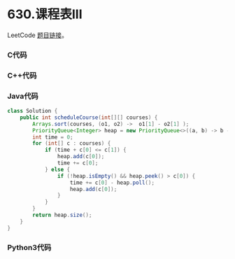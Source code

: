 # 630.课程表III

LeetCode [题目链接](https://leetcode.cn/problems/course-schedule-iii)。

### C代码

### C++代码

### Java代码
```Java
class Solution {
    public int scheduleCourse(int[][] courses) {
    	Arrays.sort(courses, (o1, o2) ->  o1[1] - o2[1] );
    	PriorityQueue<Integer> heap = new PriorityQueue<>((a, b) -> b - a);
    	int time = 0;
		for (int[] c : courses) {
			if (time + c[0] <= c[1]) {
				heap.add(c[0]);
				time += c[0];
			} else {
				if (!heap.isEmpty() && heap.peek() > c[0]) {
					time += c[0] - heap.poll();
					heap.add(c[0]);
				}
			}
		}
		return heap.size();
    }
}
```

### Python3代码